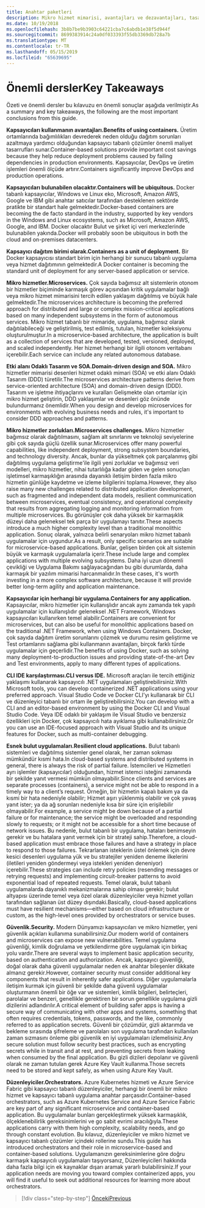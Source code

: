 ```yaml
---
title: Anahtar paketleri
description: Mikro hizmet mimarisi, avantajları ve dezavantajları, tasarım DDD desenlerini gibi kullanırken ilgili üst düzey sorunları hızlı bir bakış için önemli dersler .NET mikro Hizmetleri mimariden kapsayıcılı .NET uygulamaları için Kılavuzu/e-kitabı edinin ve geliştirme, yanı sıra dayanıklılık, güvenlik ve düzenleyicileri kullanımı.
ms.date: 10/19/2018
ms.openlocfilehash: 3b8b7be9b3903c64221cba7c6abdb1e38f5d944f
ms.sourcegitcommit: 8699383914c24a0df033393f55db3369db728a7b
ms.translationtype: MT
ms.contentlocale: tr-TR
ms.lasthandoff: 05/15/2019
ms.locfileid: "65639695"
---
```

# <a name="key-takeaways"></a><span data-ttu-id="7f8c7-103">Önemli dersler</span><span class="sxs-lookup"><span data-stu-id="7f8c7-103">Key Takeaways</span></span>

<span data-ttu-id="7f8c7-104">Özeti ve önemli dersler bu kılavuzu en önemli sonuçlar aşağıda verilmiştir.</span><span class="sxs-lookup"><span data-stu-id="7f8c7-104">As a summary and key takeaways, the following are the most important conclusions from this guide.</span></span>

<span data-ttu-id="7f8c7-105">**Kapsayıcıları kullanmanın avantajları.**</span><span class="sxs-lookup"><span data-stu-id="7f8c7-105">**Benefits of using containers.**</span></span> <span data-ttu-id="7f8c7-106">Üretim ortamlarında bağımlılıkları devrederek neden olduğu dağıtım sorunları azaltmaya yardımcı olduğundan kapsayıcı tabanlı çözümler önemli maliyet tasarrufları sunar.</span><span class="sxs-lookup"><span data-stu-id="7f8c7-106">Container-based solutions provide important cost savings because they help reduce deployment problems caused by failing dependencies in production environments.</span></span> <span data-ttu-id="7f8c7-107">Kapsayıcılar, DevOps ve üretim işlemleri önemli ölçüde artırır.</span><span class="sxs-lookup"><span data-stu-id="7f8c7-107">Containers significantly improve DevOps and production operations.</span></span>

<span data-ttu-id="7f8c7-108">**Kapsayıcıları bulunabilen olacaktır.**</span><span class="sxs-lookup"><span data-stu-id="7f8c7-108">**Containers will be ubiquitous.**</span></span> <span data-ttu-id="7f8c7-109">Docker tabanlı kapsayıcılar, Windows ve Linux eko, Microsoft, Amazon AWS, Google ve IBM gibi anahtar satıcılar tarafından desteklenen sektörde pratikte bir standart hale gelmektedir.</span><span class="sxs-lookup"><span data-stu-id="7f8c7-109">Docker-based containers are becoming the de facto standard in the industry, supported by key vendors in the Windows and Linux ecosystems, such as Microsoft, Amazon AWS, Google, and IBM.</span></span> <span data-ttu-id="7f8c7-110">Docker olacaktır Bulut ve şirket içi veri merkezlerinde bulunabilen yakında.</span><span class="sxs-lookup"><span data-stu-id="7f8c7-110">Docker will probably soon be ubiquitous in both the cloud and on-premises datacenters.</span></span>

<span data-ttu-id="7f8c7-111">**Kapsayıcı dağıtım birimi olarak.**</span><span class="sxs-lookup"><span data-stu-id="7f8c7-111">**Containers as a unit of deployment.**</span></span> <span data-ttu-id="7f8c7-112">Bir Docker kapsayıcısı standart birim için herhangi bir sunucu tabanlı uygulama veya hizmet dağıtımının gelmektedir.</span><span class="sxs-lookup"><span data-stu-id="7f8c7-112">A Docker container is becoming the standard unit of deployment for any server-based application or service.</span></span>

<span data-ttu-id="7f8c7-113">**Mikro hizmetler.**</span><span class="sxs-lookup"><span data-stu-id="7f8c7-113">**Microservices.**</span></span> <span data-ttu-id="7f8c7-114">Çok sayıda bağımsız alt sistemlerin otonom bir hizmetler biçiminde karmaşık görev açısından kritik uygulamalar bağlı veya mikro hizmet mimarisini tercih edilen yaklaşım dağıtılmış ve büyük hale gelmektedir.</span><span class="sxs-lookup"><span data-stu-id="7f8c7-114">The microservices architecture is becoming the preferred approach for distributed and large or complex mission-critical applications based on many independent subsystems in the form of autonomous services.</span></span> <span data-ttu-id="7f8c7-115">Mikro hizmet tabanlı bir mimaride, uygulama, bağımsız olarak dağıtılabileceği ve geliştirilmiş, test edilmiş, tutulan, hizmetler koleksiyonu oluşturulmuştur.</span><span class="sxs-lookup"><span data-stu-id="7f8c7-115">In a microservice-based architecture, the application is built as a collection of services that are developed, tested, versioned, deployed, and scaled independently.</span></span> <span data-ttu-id="7f8c7-116">Her hizmet herhangi bir ilgili otonom veritabanı içerebilir.</span><span class="sxs-lookup"><span data-stu-id="7f8c7-116">Each service can include any related autonomous database.</span></span>

<span data-ttu-id="7f8c7-117">**Etki alanı Odaklı Tasarım ve SOA.**</span><span class="sxs-lookup"><span data-stu-id="7f8c7-117">**Domain-driven design and SOA.**</span></span> <span data-ttu-id="7f8c7-118">Mikro hizmetler mimarisi desenleri hizmet odaklı mimari (SOA) ve etki alanı Odaklı Tasarım (DDD) türetilir.</span><span class="sxs-lookup"><span data-stu-id="7f8c7-118">The microservices architecture patterns derive from service-oriented architecture (SOA) and domain-driven design (DDD).</span></span> <span data-ttu-id="7f8c7-119">Tasarım ve işletme ihtiyaçlarını ve kuralları Gelişmekte olan ortamlar için mikro hizmet geliştirin, DDD yaklaşımlar ve desenleri göz önünde bulundurmanız önemlidir.</span><span class="sxs-lookup"><span data-stu-id="7f8c7-119">When you design and develop microservices for environments with evolving business needs and rules, it's important to consider DDD approaches and patterns.</span></span>

<span data-ttu-id="7f8c7-120">**Mikro hizmetler zorlukları.**</span><span class="sxs-lookup"><span data-stu-id="7f8c7-120">**Microservices challenges.**</span></span> <span data-ttu-id="7f8c7-121">Mikro hizmetler bağımsız olarak dağıtılmasını, sağlam alt sınırlarını ve teknoloji seviyelerine gibi çok sayıda güçlü özellik sunar.</span><span class="sxs-lookup"><span data-stu-id="7f8c7-121">Microservices offer many powerful capabilities, like independent deployment, strong subsystem boundaries, and technology diversity.</span></span> <span data-ttu-id="7f8c7-122">Ancak, bunlar da yükseltmek çok parçalanmış gibi dağıtılmış uygulama geliştirme'ile ilgili yeni zorluklar ve bağımsız veri modelleri, mikro hizmetler, nihai tutarlılığa kadar giden ve gelen sonuçları işletimsel karmaşıklığın arasında dayanıklı iletişim birden fazla mikro hizmetin günlüğe kaydetme ve izleme bilgilerini toplama.</span><span class="sxs-lookup"><span data-stu-id="7f8c7-122">However, they also raise many new challenges related to distributed application development, such as fragmented and independent data models, resilient communication between microservices, eventual consistency, and operational complexity that results from aggregating logging and monitoring information from multiple microservices.</span></span> <span data-ttu-id="7f8c7-123">Bu görünüşler çok daha yüksek bir karmaşıklık düzeyi daha geleneksel tek parça bir uygulamayı tanıtır.</span><span class="sxs-lookup"><span data-stu-id="7f8c7-123">These aspects introduce a much higher complexity level than a traditional monolithic application.</span></span> <span data-ttu-id="7f8c7-124">Sonuç olarak, yalnızca belirli senaryoları mikro hizmet tabanlı uygulamalar için uygundur.</span><span class="sxs-lookup"><span data-stu-id="7f8c7-124">As a result, only specific scenarios are suitable for microservice-based applications.</span></span> <span data-ttu-id="7f8c7-125">Bunlar, gelişen birden çok alt sistemin büyük ve karmaşık uygulamalarla içerir.</span><span class="sxs-lookup"><span data-stu-id="7f8c7-125">These include large and complex applications with multiple evolving subsystems.</span></span> <span data-ttu-id="7f8c7-126">Daha iyi uzun dönemli çevikliği ve Uygulama Bakımı sağlayacağından bu gibi durumlarda, daha karmaşık bir yazılım mimarisi harcanmalıdır.</span><span class="sxs-lookup"><span data-stu-id="7f8c7-126">In these cases, it's worth investing in a more complex software architecture, because it will provide better long-term agility and application maintenance.</span></span>

<span data-ttu-id="7f8c7-127">**Kapsayıcılar için herhangi bir uygulama.**</span><span class="sxs-lookup"><span data-stu-id="7f8c7-127">**Containers for any application.**</span></span> <span data-ttu-id="7f8c7-128">Kapsayıcılar, mikro hizmetler için kullanışlıdır ancak aynı zamanda tek yapılı uygulamalar için kullanışlıdır geleneksel .NET Framework, Windows kapsayıcıları kullanırken temel alabilir.</span><span class="sxs-lookup"><span data-stu-id="7f8c7-128">Containers are convenient for microservices, but can also be useful for monolithic applications based on the traditional .NET Framework, when using Windows Containers.</span></span> <span data-ttu-id="7f8c7-129">Docker, çok sayıda dağıtım üretim sorunlarını çözmek ve durumu resim geliştirme ve Test ortamlarını sağlama gibi kullanmanın avantajları, birçok farklı türde uygulamalar için geçerlidir.</span><span class="sxs-lookup"><span data-stu-id="7f8c7-129">The benefits of using Docker, such as solving many deployment-to-production issues and providing state-of-the-art Dev and Test environments, apply to many different types of applications.</span></span>

<span data-ttu-id="7f8c7-130">**CLI IDE karşılaştırması.**</span><span class="sxs-lookup"><span data-stu-id="7f8c7-130">**CLI versus IDE.**</span></span> <span data-ttu-id="7f8c7-131">Microsoft araçları ile tercih ettiğiniz yaklaşımı kullanarak kapsayıcılı .NET uygulamaları geliştirebilirsiniz.</span><span class="sxs-lookup"><span data-stu-id="7f8c7-131">With Microsoft tools, you can develop containerized .NET applications using your preferred approach.</span></span> <span data-ttu-id="7f8c7-132">Visual Studio Code ve Docker CLI'yı kullanarak bir CLI ve düzenleyici tabanlı bir ortam ile geliştirebilirsiniz.</span><span class="sxs-lookup"><span data-stu-id="7f8c7-132">You can develop with a CLI and an editor-based environment by using the Docker CLI and Visual Studio Code.</span></span> <span data-ttu-id="7f8c7-133">Veya IDE odaklı bir yaklaşım ile Visual Studio ve benzersiz özellikleri için Docker, çok kapsayıcılı hata ayıklama gibi kullanabilirsiniz.</span><span class="sxs-lookup"><span data-stu-id="7f8c7-133">Or you can use an IDE-focused approach with Visual Studio and its unique features for Docker, such as multi-container debugging.</span></span>

<span data-ttu-id="7f8c7-134">**Esnek bulut uygulamaları.**</span><span class="sxs-lookup"><span data-stu-id="7f8c7-134">**Resilient cloud applications.**</span></span> <span data-ttu-id="7f8c7-135">Bulut tabanlı sistemleri ve dağıtılmış sistemler genel olarak, her zaman sokması mümkündür kısmi hata.</span><span class="sxs-lookup"><span data-stu-id="7f8c7-135">In cloud-based systems and distributed systems in general, there is always the risk of partial failure.</span></span> <span data-ttu-id="7f8c7-136">İstemcileri ve Hizmetleri ayrı işlemler (kapsayıcılar) olduğundan, hizmet istemci isteğini zamanında bir şekilde yanıt vermesi mümkün olmayabilir.</span><span class="sxs-lookup"><span data-stu-id="7f8c7-136">Since clients and services are separate processes (containers), a service might not be able to respond in a timely way to a client’s request.</span></span> <span data-ttu-id="7f8c7-137">Örneğin, bir hizmetin kapalı bakım ya da kısmi bir hata nedeniyle olabilir; Hizmet aşırı yüklenmiş olabilir ve çok yavaş yanıt ister; ya da ağ sorunları nedeniyle kısa bir süre için erişilebilir olmayabilir.</span><span class="sxs-lookup"><span data-stu-id="7f8c7-137">For example, a service might be down because of a partial failure or for maintenance; the service might be overloaded and responding slowly to requests; or it might not be accessible for a short time because of network issues.</span></span> <span data-ttu-id="7f8c7-138">Bu nedenle, bulut tabanlı bir uygulama, hataları benimseyin gerekir ve bu hatalara yanıt vermek için bir strateji sahip.</span><span class="sxs-lookup"><span data-stu-id="7f8c7-138">Therefore, a cloud-based application must embrace those failures and have a strategy in place to respond to those failures.</span></span> <span data-ttu-id="7f8c7-139">Tekrarlanan isteklerin üstel önlemek için devre kesici desenleri uygulama yük ve bu stratejiler yeniden deneme ilkelerini (iletileri yeniden göndermeyi veya istekleri yeniden deneniyor) içerebilir.</span><span class="sxs-lookup"><span data-stu-id="7f8c7-139">These strategies can include retry policies (resending messages or retrying requests) and implementing circuit-breaker patterns to avoid exponential load of repeated requests.</span></span> <span data-ttu-id="7f8c7-140">Temel olarak, bulut tabanlı uygulamalarda dayanıklı mekanizmalarına sahip olması gerekir; bulut altyapısı üzerinde temel veya özel olarak düzenleyiciler veya hizmet yolları tarafından sağlanan üst düzey dışındaki.</span><span class="sxs-lookup"><span data-stu-id="7f8c7-140">Basically, cloud-based applications must have resilient mechanisms—either based on cloud infrastructure or custom, as the high-level ones provided by  orchestrators or service buses.</span></span>

<span data-ttu-id="7f8c7-141">**Güvenlik.**</span><span class="sxs-lookup"><span data-stu-id="7f8c7-141">**Security.**</span></span> <span data-ttu-id="7f8c7-142">Modern Dünyamızı kapsayıcıları ve mikro hizmetler, yeni güvenlik açıkları kullanıma sunabilirsiniz.</span><span class="sxs-lookup"><span data-stu-id="7f8c7-142">Our modern world of containers and microservices can expose new vulnerabilities.</span></span> <span data-ttu-id="7f8c7-143">Temel uygulama güvenliği, kimlik doğrulama ve yetkilendirme göre uygulamak için birkaç yolu vardır.</span><span class="sxs-lookup"><span data-stu-id="7f8c7-143">There are several ways to implement basic application security, based on authentication and authorization.</span></span> <span data-ttu-id="7f8c7-144">Ancak, kapsayıcı güvenliği, doğal olarak daha güvenli uygulamalar neden ek anahtar bileşenler dikkate almanız gerekir.</span><span class="sxs-lookup"><span data-stu-id="7f8c7-144">However, container security must consider additional key components that result in inherently safer applications.</span></span> <span data-ttu-id="7f8c7-145">Diğer uygulamalarla iletişim kurmak için güvenli bir şekilde daha güvenli uygulamalar oluşturmanın önemli bir öğe var ve sistemleri, kimlik bilgileri, belirteçleri, parolalar ve benzeri, genellikle gerektiren bir sorun genellikle uygulama gizli dizilerini adlandırılır.</span><span class="sxs-lookup"><span data-stu-id="7f8c7-145">A critical element of building safer apps is having a secure way of communicating with other apps and systems, something that often requires credentials, tokens, passwords, and the like, commonly referred to as application secrets.</span></span> <span data-ttu-id="7f8c7-146">Güvenli bir çözümdür, gizli aktarımda ve bekleme sırasında şifreleme ve parolaları son uygulama tarafından kullanılan zaman sızmasını önleme gibi güvenlik en iyi uygulamaları izlemelisiniz.</span><span class="sxs-lookup"><span data-stu-id="7f8c7-146">Any secure solution must follow security best practices, such as encrypting secrets while in transit and at rest, and preventing secrets from leaking when consumed by the final application.</span></span> <span data-ttu-id="7f8c7-147">Bu gizli dizileri depolanır ve güvenli olarak ne zaman tutulan gerek Azure Key Vault kullanma.</span><span class="sxs-lookup"><span data-stu-id="7f8c7-147">Those secrets need to be stored and kept safely, as when using Azure Key Vault.</span></span>

<span data-ttu-id="7f8c7-148">**Düzenleyiciler.**</span><span class="sxs-lookup"><span data-stu-id="7f8c7-148">**Orchestrators.**</span></span> <span data-ttu-id="7f8c7-149">Azure Kubernetes hizmeti ve Azure Service Fabric gibi kapsayıcı tabanlı düzenleyiciler, herhangi bir önemli bir mikro hizmet ve kapsayıcı tabanlı uygulama anahtar parçasıdır.</span><span class="sxs-lookup"><span data-stu-id="7f8c7-149">Container-based orchestrators, such as Azure Kubernetes Service and Azure Service Fabric are key part of any significant microservice and container-based application.</span></span> <span data-ttu-id="7f8c7-150">Bu uygulamalar bunları gerçekleştirmek yüksek karmaşıklık, ölçeklenebilirlik gereksinimlerini ve go sabit evrimi aracılığıyla.</span><span class="sxs-lookup"><span data-stu-id="7f8c7-150">These applications carry with them high complexity, scalability needs, and go through constant evolution.</span></span> <span data-ttu-id="7f8c7-151">Bu kılavuz, düzenleyiciler ve mikro hizmet ve kapsayıcı tabanlı çözümler içindeki rollerine sundu.</span><span class="sxs-lookup"><span data-stu-id="7f8c7-151">This guide has introduced orchestrators and their role in microservice-based and container-based solutions.</span></span> <span data-ttu-id="7f8c7-152">Uygulamanızın gereksinimlerine göre doğru karmaşık kapsayıcılı uygulamaları taşıyorsanız, Düzenleyicileri hakkında daha fazla bilgi için ek kaynaklar dışarı aramak yararlı bulabilirsiniz.</span><span class="sxs-lookup"><span data-stu-id="7f8c7-152">If your application needs are moving you toward complex containerized apps, you will find it useful to seek out additional resources for learning more about orchestrators.</span></span>

>[!div class="step-by-step"]
>[<span data-ttu-id="7f8c7-153">Önceki</span><span class="sxs-lookup"><span data-stu-id="7f8c7-153">Previous</span></span>](secure-net-microservices-web-applications/azure-key-vault-protects-secrets.md)
